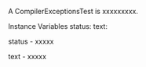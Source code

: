 A CompilerExceptionsTest is xxxxxxxxx.Instance Variables	status:		<Object>	text:		<Object>status	- xxxxxtext	- xxxxx